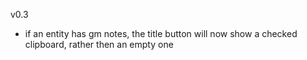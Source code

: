 v0.3
  - if an entity has gm notes, the title button will now show a checked clipboard, rather then an empty one
